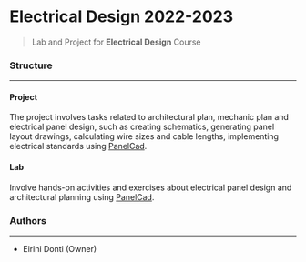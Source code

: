 # Electrical Design 2022-2023
> Lab and Project for **Electrical Design** Course

### Structure
---
#### Project

The project involves tasks related to architectural plan, mechanic plan and electrical panel design, such as creating schematics, generating panel layout drawings, calculating wire sizes and cable lengths, implementing electrical standards using [PanelCad](https://www.ti-soft.com/el/products/software/electricalinst). 
    
#### Lab

Involve hands-on activities and exercises about electrical panel design and architectural planning using [PanelCad](https://www.ti-soft.com/el/products/software/electricalinst). 

### Authors
---

- Eirini Donti (Owner)

<!-- ### License
--- -->
